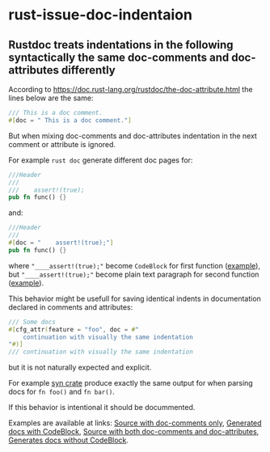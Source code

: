 # rust-issue-doc-indentaion

## Rustdoc treats indentations in the following syntactically the same doc-comments and doc-attributes differently

According to <https://doc.rust-lang.org/rustdoc/the-doc-attribute.html>
the lines below are the same:
```rust
/// This is a doc comment.
#[doc = " This is a doc comment."]
```

But when mixing doc-comments and doc-attributes indentation in the next comment or attribute is ignored.

For example `rust doc` generate different doc pages for:
```rust
///Header
///
///    assert!(true);
pub fn func() {}
```
and:
```rust
///Header
///
#[doc = "    assert!(true);"]
pub fn func() {}
```

where `"____assert!(true);"` become `CodeBlock` for first function ([example](https://github.com/zheland/rust-issue-doc-indentaion/blob/master/doc/rust_issue_doc_indentaion/mod1/fn.func.html)), but `"____assert!(true);"` become plain text paragraph for second function ([example](https://github.com/zheland/rust-issue-doc-indentaion/blob/master/doc/rust_issue_doc_indentaion/mod3/fn.func.html)).

This behavior might be usefull for saving identical indents in documentation declared in comments and attributes:
```rust
/// Some docs
#[cfg_attr(feature = "foo", doc = #"
    continuation with visually the same indentation
"#)]
/// continuation with visually the same indentation
```
but it is not naturally expected and explicit.

For example [syn crate](https://crates.io/crates/syn) produce exactly the same output for when parsing docs for `fn foo()` and `fn bar()`.

If this behavior is intentional it should be docummented.

Examples are available at links:
[Source with doc-comments only](https://github.com/zheland/rust-issue-doc-indentaion/blob/master/src/mod1.rs),
[Generated docs with CodeBlock](https://github.com/zheland/rust-issue-doc-indentaion/blob/master/doc/rust_issue_doc_indentaion/mod1/fn.func.html),
[Source with both doc-comments and doc-attributes](https://github.com/zheland/rust-issue-doc-indentaion/blob/master/src/mod3.rs),
[Generates docs without CodeBlock](https://github.com/zheland/rust-issue-doc-indentaion/blob/master/doc/rust_issue_doc_indentaion/mod3/fn.func.html).
